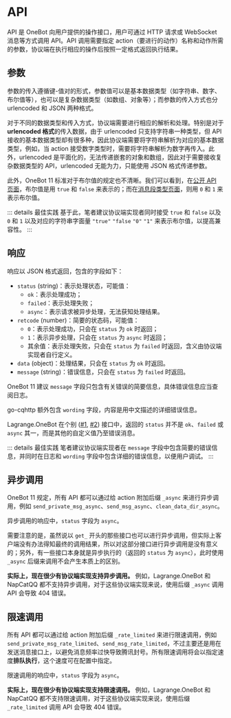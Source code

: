 # API

API 是 OneBot 向用户提供的操作接口，用户可通过 HTTP 请求或 WebSocket 消息等方式调用 API。API 调用需要指定 action（要进行的动作）名称和动作所需的参数，协议端在执行相应的操作后按照一定格式返回执行结果。

## 参数

参数的传入遵循键-值对的形式，参数值可以是基本数据类型（如字符串、数字、布尔值等），也可以是复杂数据类型（如数组、对象等）；而参数的传入方式也分 urlencoded 和 JSON 两种格式。

对于不同的数据类型和传入方式，协议端需要进行相应的解析和处理。特别是对于 **urlencoded 格式**的传入数据，由于 urlencoded 只支持字符串一种类型，但 API 接收的基本数据类型却有很多种，因此协议端需要将字符串解析为对应的基本数据类型，例如，当 action 接受数字类型时，需要将字符串解析为数字再传入。此外，urlencoded 是平面化的，无法传递嵌套的对象和数组，因此对于需要接收复杂数据类型的 API，urlencoded 无能为力，只能使用 JSON 格式传递参数。

此外，OneBot 11 标准对于布尔值的规定也不清晰。我们可以看到，在[公开 API 页面](https://github.com/botuniverse/onebot-11/blob/master/api/public.md)，布尔值是用 `true` 和 `false` 来表示的；而在[消息段类型页面](https://github.com/botuniverse/onebot-11/blob/master/message/segment.md)，则用 `0` 和 `1` 来表示布尔值。

::: details 最佳实践
基于此，笔者建议协议端实现者同时接受 `true` 和 `false` 以及 `0` 和 `1` 以及对应的字符串字面量 `"true"` `"false` `"0"` `"1"` 来表示布尔值，以提高兼容性。
:::

## 响应

响应以 JSON 格式返回，包含的字段如下：
- `status` (string)：表示处理状态，可能值：
  - `ok`：表示处理成功；
  - `failed`：表示处理失败；
  - `async`：表示请求被异步处理，无法获知处理结果。
- `retcode` (number)：简要的状态码，可能值：
  - `0`：表示处理成功，只会在 `status` 为 `ok` 时返回；
  - `1`：表示异步处理，只会在 `status` 为 `async` 时返回；
  - 其余值：表示处理失败，只会在 `status` 为 `failed` 时返回，含义由协议端实现者自行定义。
- `data` (object)：处理结果，只会在 `status` 为 `ok` 时返回。
- `message` (string)：错误信息，只会在 `status` 为 `failed` 时返回。

OneBot 11 建议 `message` 字段只包含有关错误的简要信息，具体错误信息应当查阅日志。

go-cqhttp 额外包含 `wording` 字段，内容是用中文描述的详细错误信息。

Lagrange.OneBot 在个别 ([#1](https://github.com/LagrangeDev/Lagrange.Core/blob/2ab0c9213fd9ca7155ba5b88376160832bbaa977/Lagrange.OneBot/Core/Operation/Generic/SendLikeOperation.cs#L19), [#2](https://github.com/LagrangeDev/Lagrange.Core/blob/2ab0c9213fd9ca7155ba5b88376160832bbaa977/Lagrange.OneBot/Core/Operation/Group/SetGroupPortraitOperation.cs#L24)) 接口中，返回的 `status` 并不是 `ok`、`failed` 或 `async` 其一，而是其他的自定义值乃至错误消息。

::: details 最佳实践
笔者建议协议端实现者在 `message` 字段中包含简要的错误信息，并同时在日志和 `wording` 字段中包含详细的错误信息，以便用户调试。
:::

## 异步调用

OneBot 11 规定，所有 API 都可以通过给 action 附加后缀 `_async` 来进行异步调用，例如 `send_private_msg_async`、`send_msg_async`、`clean_data_dir_async`。

异步调用的响应中，`status` 字段为 `async`。

需要注意的是，虽然说以 `get_` 开头的那些接口也可以进行异步调用，但实际上客户端没有办法得知最终的调用结果，所以对这部分接口进行异步调用是没有意义的；另外，有一些接口本身就是异步执行的（返回的 `status` 为 `async`），此时使用 `_async` 后缀来调用不会产生本质上的区别。

**实际上，现在很少有协议端实现支持异步调用。** 例如，Lagrange.OneBot 和 NapCatQQ 都不支持异步调用，对于这些协议端实现来说，使用后缀 `_async` 调用 API 会导致 404 错误。

## 限速调用

所有 API 都可以通过给 action 附加后缀 `_rate_limited` 来进行限速调用，例如 `send_private_msg_rate_limited`、`send_msg_rate_limited`，不过主要还是用在发送消息接口上，以避免消息频率过快导致腾讯封号。所有限速调用将会以指定速度**排队执行**，这个速度可在配置中指定。

限速调用的响应中，`status` 字段为 `async`。

**实际上，现在很少有协议端实现支持限速调用。** 例如，Lagrange.OneBot 和 NapCatQQ 都不支持限速调用，对于这些协议端实现来说，使用后缀 `_rate_limited` 调用 API 会导致 404 错误。

